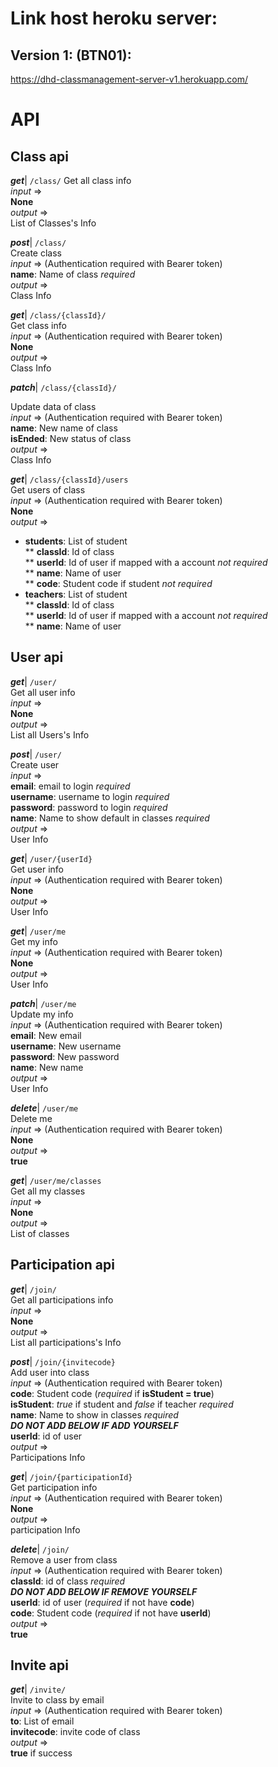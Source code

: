 # Link host heroku server:
## Version 1: (BTN01):
https://dhd-classmanagement-server-v1.herokuapp.com/

# API
## Class api

***get***|  ```/class/``` 
Get all class info  
*input* =>  
**None**  
*output* =>  
List of Classes's Info  
  
***post***|  ```/class/```  
Create class  
*input* => (Authentication required with Bearer token)   
**name**: Name of class *required*  
*output* =>   
Class Info  
  
***get***|  ```/class/{classId}/```  
Get class info  
*input* => (Authentication required with Bearer token)   
**None**  
*output* =>   
Class Info  

***patch***|  ```/class/{classId}/```

Update data of class  
*input* => (Authentication required with Bearer token)   
**name**: New name of class  
**isEnded**: New status of class  
*output* =>   
Class Info  
  
***get***|  ```/class/{classId}/users```  
Get users of class  
*input* => (Authentication required with Bearer token)   
**None**  
*output* =>  
* **students**: List of student  
** **classId**: Id of class  
** **userId**: Id of user if mapped with a account *not required*  
** **name**: Name of user   
** **code**: Student code if student *not required*  
* **teachers**: List of student  
** **classId**: Id of class  
** **userId**: Id of user if mapped with a account *not required*  
** **name**: Name of user   
  
## User api
  
***get***|  ```/user/```  
Get all user info  
*input* =>   
**None**  
*output* =>   
List all Users's Info  
  
***post***|  ```/user/```  
Create user  
*input* =>   
**email**: email to login *required*  
**username**: username to login *required*  
**password**: password to login *required*  
**name**: Name to show default in classes *required*  
*output* =>   
User Info  
  
***get***|  ```/user/{userId}```  
Get user info  
*input* => (Authentication required with Bearer token)   
**None**  
*output* =>   
User Info  
    
***get***|  ```/user/me```  
Get my info  
*input* => (Authentication required with Bearer token)   
**None**  
*output* =>   
User Info  
  
***patch***|  ```/user/me```  
Update my info  
*input* => (Authentication required with Bearer token)   
**email**: New email  
**username**: New username  
**password**: New password  
**name**: New name  
*output* =>   
User Info  
  
***delete***|  ```/user/me```  
Delete me  
*input* => (Authentication required with Bearer token)   
**None**  
*output* =>   
**true**  
  
***get***|  ```/user/me/classes```  
Get all my classes  
*input* =>   
**None**  
*output* =>   
List of classes  
  
## Participation api  
  
***get***|  ```/join/```  
Get all participations info  
*input* =>   
**None**  
*output* =>   
List all participations's Info  
  
***post***|  ```/join/{invitecode}```  
Add user into class  
*input* => (Authentication required with Bearer token)   
**code**: Student code (*required* if **isStudent = true**)  
**isStudent**: *true* if student and *false* if teacher  *required*  
**name**: Name to show in classes *required*  
***DO NOT ADD BELOW IF ADD YOURSELF***  
**userId**: id of user  
*output* =>   
Participations Info  
  
***get***|  ```/join/{participationId}```  
Get participation info  
*input* => (Authentication required with Bearer token)   
**None**  
*output* =>   
participation Info  
  
***delete***|  ```/join/```  
Remove a user from class  
*input* => (Authentication required with Bearer token)   
**classId**: id of class *required*  
***DO NOT ADD BELOW IF REMOVE YOURSELF***  
**userId**: id of user (*required* if not have **code**)  
**code**: Student code (*required* if not have **userId**)  
*output* =>   
**true**  

  
## Invite api  
  
***get***|  ```/invite/```  
Invite to class by email  
*input* => (Authentication required with Bearer token)   
**to**: List of email  
**invitecode**: invite code of class  
*output* =>   
**true** if success  
  
